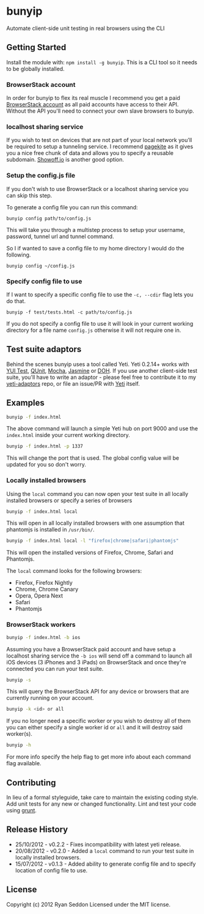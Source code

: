 # bunyip

Automate client-side unit testing in real browsers using the CLI

## Getting Started
Install the module with: `npm install -g bunyip`. This is a CLI tool so it needs to be globally installed.

### BrowserStack account
In order for bunyip to flex its real muscle I recommend you get a paid [BrowserStack account](http://www.browserstack.com/pricing) as all paid accounts have access to their API. Without the API you'll need to connect your own slave browsers to bunyip.

### localhost sharing service
If you wish to test on devices that are not part of your local network you'll be required to setup a tunneling service. I recommend [pagekite](https://pagekite.net/support/quickstart/) as it gives you a nice free chunk of data and allows you to specify a reusable subdomain. [Showoff.io](https://showoff.io/) is another good option.

### Setup the config.js file
If you don't wish to use BrowserStack or a localhost sharing service you can skip this step.

To generate a config file you can run this command:

`bunyip config path/to/config.js`

This will take you through a multistep process to setup your username, password, tunnel url and tunnel command.

So I if wanted to save a config file to my home directory I would do the following.

`bunyip config ~/config.js`

### Specify config file to use

If I want to specify a specific config file to use the `-c, --cdir` flag lets you do that.

`bunyip -f test/tests.html -c path/to/config.js`

If you do not specify a config file to use it will look in your current working directory for a file name `config.js` otherwise it will not require one in.

## Test suite adaptors

Behind the scenes bunyip uses a tool called Yeti. Yeti 0.2.14+ works with [YUI Test](http://yuilibrary.com/yuitest/), [QUnit](http://qunitjs.com/), [Mocha](http://visionmedia.github.com/mocha/), [Jasmine](http://pivotal.github.com/jasmine/) or [DOH](http://dojotoolkit.org/reference-guide/util/doh.html). If you use another client-side test suite, you'll have to write an adaptor - please feel free to contribute it to my [yeti-adaptors](https://github.com/ryanseddon/yeti-adaptors) repo, or file an issue/PR with [Yeti](https://github.com/yui/yeti) itself.

## Examples

```bash
bunyip -f index.html
```

The above command will launch a simple Yeti hub on port 9000 and use the `index.html` inside your current working directory.

```bash
bunyip -f index.html -p 1337
```

This will change the port that is used. The global config value will be updated for you so don't worry.

### Locally installed browsers

Using the `local` command you can now open your test suite in all locally installed browsers or specify a series of browsers

```bash
bunyip -f index.html local
```

This will open in all locally installed browsers with one assumption that phantomjs is installed in `/usr/bin/`.

```bash
bunyip -f index.html local -l "firefox|chrome|safari|phantomjs"
```

This will open the installed versions of Firefox, Chrome, Safari and Phantomjs.

The `local` command looks for the following browsers:

* Firefox, Firefox Nightly
* Chrome, Chrome Canary
* Opera, Opera Next
* Safari
* Phantomjs

### BrowserStack workers

```bash
bunyip -f index.html -b ios
```

Assuming you have a BrowserStack paid account and have setup a localhost sharing service the `-b ios` will send off a command to launch all iOS devices (3 iPhones and 3 iPads) on BrowserStack and once they're connected you can run your test suite.

```bash
bunyip -s
```

This will query the BrowserStack API for any device or browsers that are currently running on your account.

```bash
bunyip -k <id> or all
```

If you no longer need a specific worker or you wish to destroy all of them you can either specify a single worker id or `all` and it will destroy said worker(s).

```bash
bunyip -h
```

For more info specify the help flag to get more info about each command flag available.

## Contributing
In lieu of a formal styleguide, take care to maintain the existing coding style. Add unit tests for any new or changed functionality. Lint and test your code using [grunt](https://github.com/cowboy/grunt).

## Release History
* 25/10/2012 - v0.2.2 - Fixes incompatibility with latest yeti release.
* 20/08/2012 - v0.2.0 - Added a `local` command to run your test suite in locally installed browsers.
* 15/07/2012 - v0.1.3 - Added ability to generate config file and to specify location of config file to use.

## License
Copyright (c) 2012 Ryan Seddon
Licensed under the MIT license.
